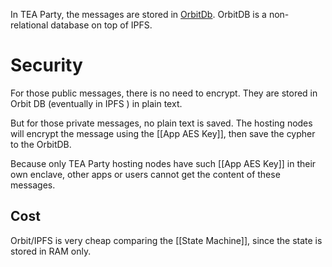 In TEA Party, the messages are stored in [OrbitDb](orbitdb.org).
OrbitDB is a non-relational database on top of IPFS.

# Security
For those public messages, there is no need to encrypt.
They are stored in Orbit DB (eventually in IPFS ) in plain text.

But for those private messages, no plain text is saved. The hosting nodes will encrypt the message using the [[App AES Key]], then save the cypher to the OrbitDB. 

Because only TEA Party hosting nodes have such [[App AES Key]] in their own enclave, other apps or users cannot get the content of these messages.

## Cost
Orbit/IPFS is very cheap comparing the [[State Machine]], since the state is stored in RAM only.


